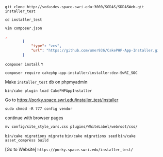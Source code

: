 `git clone http://sodasdev.space.swri.edu:3000/SODAS/SDDASWeb.git installer_test`

`cd installer_test`

`vim composer.json`
```json
,
        {
            "type": "vcs",
            "url": "https://github.com/umer936/CakePHP-App-Installer.git"
        }

```

`composer install`
`Y`

`composer require cakephp-app-installer/installer:dev-SwRI_SOC`

Make `installer_test` db on phpmyadmin

`bin/cake plugin load CakePHPAppInstaller`

Go to https://porky.space.swri.edu/installer_test/installer

`sudo chmod -R 777 config vendor`

continue with browser pages

`mv config/site_style_vars.css plugins/WhiteLabel/webroot/css/`

`bin/cake migrations migrate`
`bin/cake migrations seed`
`bin/cake asset_compress build`

[Go to Website] `https://porky.space.swri.edu/installer_test/`
